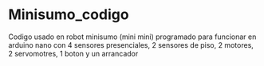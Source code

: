 # Minisumo_codigo
Codigo usado en robot minisumo (mini mini) programado para funcionar en arduino nano con 4 sensores presenciales, 2 sensores de piso, 2 motores, 2 servomotres, 1 boton y un arrancador
